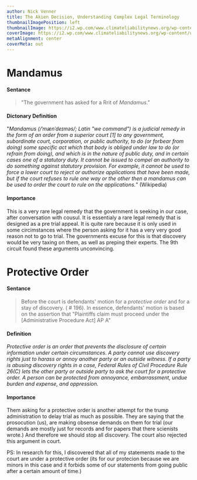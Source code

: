 ```yaml
---
author: Nick Venner
title: The Akien Decision, Understanding Complex Legal Terminology
thumbnailImagePosition: left
thumbnailImage: https://i2.wp.com/www.climateliabilitynews.org/wp-content/uploads/2018/03/DSC_5792-e1520455177569.jpg?fit=1200%2C800&ssl=1
coverImage: https://i2.wp.com/www.climateliabilitynews.org/wp-content/uploads/2018/03/DSC_5792-e1520455177569.jpg?fit=1200%2C800&ssl=1
metaAlignment: center
coverMeta: out
---
```

# Mandamus
#### Sentance
> "The government has asked for a Rrit of *Mandamus*."

#### Dictonary Definition

"*Mandamus (/ˈmænˈdeɪməs/; Latin "we command") is a judicial remedy in the form of an order from a superior court [1] to any government, subordinate court, corporation, or public authority, to do (or forbear from doing) some specific act which that body is obliged under law to do (or refrain from doing), and which is in the nature of public duty, and in certain cases one of a statutory duty. It cannot be issued to compel an authority to do something against statutory provision. For example, it cannot be used to force a lower court to reject or authorize applications that have been made, but if the court refuses to rule one way or the other then a mandamus can be used to order the court to rule on the applications.*" (Wikipedia)

#### Importance

This is a very rare legal remedy that the government is seeking in our case, after conversation with cousul. It is essentialy a rare legal remedy that is designed as a pre trial appeal. It is quite rare because it is only used in some circimstances where the person asking for it has a very very good reason not to go to trial. The governments excuse for this is that discovery would be very taxing on them, as well as preping their experts. The 9th circuit found these arguments unconvincing.

# Protective Order
#### Sentance
> Before  the  court  is  defendants'  motion  for  a  *protective  order*  and  for  a  stay  of  discovery.  ( #  196).  In  essence,  defendants'  motion  is based  on  the  assertion  that  "Plaintiffs  claim  must  proceed  under  the  [Administrative  Procedure  Act]  AP  A"

#### Definition
*Protective order is an order that prevents the disclosure of certain information under certain circumstances. A party cannot use discovery rights just to harass or annoy another party or an outside witness.  If a party is abusing discovery rights in a case, Federal Rules of Civil Procedure Rule 26(C) lets the other party or outside party to ask the court for a protective order.  A person can be protected from annoyance, embarrassment, undue burden and expense, and oppression.*

#### Importance

Them asking for a protective order is another attempt for the trump administration to delay trial as much as possible. They are saying that the prosocution (us), are making obsense demands on them for trial (our demands are mostly just for records and for papers that there scienists wrote.) And therefore we should stop all discovery. The court also rejected this argument in court.

PS: In research for this, I discovered that all of my statements made to the court are under a protective order (its for our protecion because we are minors in this case and it forbids some of our statements from going public after a certain amount of time.)
